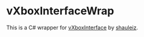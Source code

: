 # vXboxInterfaceWrap

This is a C# wrapper for [vXboxInterface](https://github.com/shauleiz/vXboxInterface/releases/latest) by [shauleiz](https://github.com/shauleiz/).  









